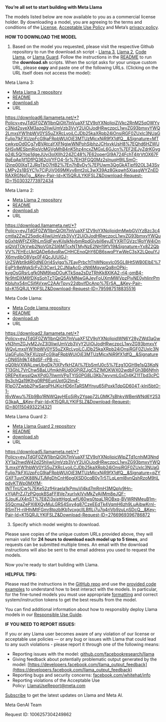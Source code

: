 **You’re all set to start building with Meta Llama**

The models listed below are now available to you as a commercial license holder. By downloading a model, you are agreeing to the terms and conditions of the [License](https://llama.meta.com/llama3/license), [Acceptable Use Policy](https://llama.meta.com/llama3/use-policy) and Meta’s [privacy policy](https://www.facebook.com/privacy/policy/).

**HOW TO DOWNLOAD THE MODEL**

1. Based on the model you requested, please visit the respective Github repository to run the download.sh script - [Llama 3](https://github.com/meta-llama/llama3), [Llama 2](https://github.com/meta-llama/llama), [Code Llama](https://github.com/meta-llama/codellama), or [Llama Guard](https://github.com/meta-llama/PurpleLlama). Follow the instructions in the [README](https://github.com/meta-llama/llama3/blob/main/README.md) to run the **download.sh** scripts. When the script asks for your unique custom URL, please **copy** and paste one of the following URLs. (Clicking on the URL itself does not access the model):

Meta Llama 3:

- [Meta Llama 3 repository](https://www.github.com/meta-llama/llama3)
- [README](https://github.com/meta-llama/llama3/blob/main/README.md)
- [download.sh](https://github.com/meta-llama/llama3/blob/main/download.sh)
- URL

https://download6.llamameta.net/*?Policy=eyJTdGF0ZW1lbnQiOlt7InVuaXF1ZV9oYXNoIjoiZjVkc2RnM25qOWYyc3Njd2syeXM3azg2IiwiUmVzb3VyY2UiOiJodHRwczpcL1wvZG93bmxvYWQ2LmxsYW1hbWV0YS5uZXRcLyoiLCJDb25kaXRpb24iOnsiRGF0ZUxlc3NUaGFuIjp7IkFXUzpFcG9jaFRpbWUiOjE3MTUzMjcxNjR9fX1dfQ__&Signature=MTcwkvpOd0Cg7yBVAtcaYXFNgjwWNPohSjbhzJCHxvkUsH8%7EQhd6HZWU5HSvMESbmRjpVcMGVgMhB4nK5hz4ncxZMGxL6GJcn%7EF2lEJyZdrKGygp24L5QjYop1dgeJUvi3olXIlh224ZC48%7E62operGI9A724FchT4jtrVtOX67F9qEqAp1jf1DfPQ362oVYFO4-5r%7EH3FGQ0Mz2sInuqH9lLSmO-I2inp00lXqT2JRqTbO7HB2%7En7hBvDy%7EPUwm3QgGkATipf92OL343SvLMPy2s1BSYC1y7CjPJjV069MKvv8mt2oL3wX39Az8Gkqwh5XiasgWYZnEDRAXRGNqTg__&Key-Pair-Id=K15QRJLYKIFSLZ&Download-Request-ID=1503032773972434

  

Meta Llama 2:

- [Meta Llama 2 repository](https://www.github.com/meta-llama/llama)
- [README](https://github.com/meta-llama/llama/blob/main/README.md)
- [download.sh](https://github.com/meta-llama/llama/blob/main/download.sh)
- URL

https://download.llamameta.net/*?Policy=eyJTdGF0ZW1lbnQiOlt7InVuaXF1ZV9oYXNoIjoidmMwbGViYzBzc3c4cmtla2ZwZ25qdjc4IiwiUmVzb3VyY2UiOiJodHRwczpcL1wvZG93bmxvYWQubGxhbWFtZXRhLm5ldFwvKiIsIkNvbmRpdGlvbiI6eyJEYXRlTGVzc1RoYW4iOnsiQVdTOkVwb2NoVGltZSI6MTcxNTMyNzE2NH19fV19&Signature=Yx8Z2QbVV%7EHEcUktQADe6dvqRwCHHCEnqQhY6DB6swqPYwWeC3sX2LQpulYJX6mydjbO8Vgx0F4QcJUUlGJ-UrZSWbt9djR0dNE0rI4Sylgq%7EayPrbc1tThWNoxvIc05GL8Ht5WB0ElbE%7EgP1r8eWgkSrFvZi3CwrL2CJNlaAcG-zNt6MqywQq8nOPkj-kvgOsGRsrLgfk0NM9IxpDOuKTkSqa2sDzTRhKk8XlKA2-rI4-omB4-Nr9htDXM6fDXgSohTzTQeQ5AVMNwGAJeyFoUXmMWVpzPjyNE0yhlinrPmKbIuhx54nCSjfAVxwC2AArTpvy22dbvifDcAnp%7ErSA__&Key-Pair-Id=K15QRJLYKIFSLZ&Download-Request-ID=795987518835516

  

Meta Code Llama:

- [Meta Code Llama repository](https://github.com/meta-llama/codellama)
- [README](https://github.com/meta-llama/codellama/blob/main/README.md)
- [download.sh](https://github.com/meta-llama/codellama/blob/main/download.sh)
- URL

https://download2.llamameta.net/*?Policy=eyJTdGF0ZW1lbnQiOlt7InVuaXF1ZV9oYXNoIjoidWN6Y28yZWd3aGwyN3hmZGJyM2JvZ3l3IiwiUmVzb3VyY2UiOiJodHRwczpcL1wvZG93bmxvYWQyLmxsYW1hbWV0YS5uZXRcLyoiLCJDb25kaXRpb24iOnsiRGF0ZUxlc3NUaGFuIjp7IkFXUzpFcG9jaFRpbWUiOjE3MTUzMjcxNjR9fX1dfQ__&Signature=DN65h9kT48dSF-rPB-rc-qQ0lbVXWALowUbgDk7tXPvfkHZAI%7EbSmfJ0c5%7Ezg1OGH9e1sQ3KqNT13GhL7VrChw5BaLUfmjkhRUd0GPiRZJgC5Z1MOKWX02wdbFGh3B6Nfnh0REPeXwsslQwXPdG7IIwmVPpTYlS0PG8Lj3Kb7wvymLGxDi4KZ11Tbd3cPC9s3chQa19KIhg0RP6EunUptGj2lm4-R1pO7Zwbb2PwSarqPHJKjcHD6nTaRSMYnyu65iPoxkTdpGD604T-klnI5btO-1-I6vWwu%7Eb9Bq1RNWQayHEoSjRy2Yqap72LGMK7sBhkyWBenWNd6Y253G3kaA__&Key-Pair-Id=K15QRJLYKIFSLZ&Download-Request-ID=8011504932214321

  

Meta Llama Guard 2:

- [Meta Llama Guard 2 repository](https://github.com/meta-llama/PurpleLlama/tree/main/Llama-Guard2)
- [README](https://github.com/meta-llama/PurpleLlama/blob/main/Llama-Guard2/README.md)
- [download.sh](https://github.com/meta-llama/PurpleLlama/blob/main/Llama-Guard2/download.sh)
- URL

https://download5.llamameta.net/*?Policy=eyJTdGF0ZW1lbnQiOlt7InVuaXF1ZV9oYXNoIjoicWlpZTd1cnhiM3NndXY1a2hwdW42d25hIiwiUmVzb3VyY2UiOiJodHRwczpcL1wvZG93bmxvYWQ1LmxsYW1hbWV0YS5uZXRcLyoiLCJDb25kaXRpb24iOnsiRGF0ZUxlc3NUaGFuIjp7IkFXUzpFcG9jaFRpbWUiOjE3MTUzMjcxNjR9fX1dfQ__&Signature=qZYGXFTuvtOK88NJTJMgDhCnH6pgIXSD0cqB0yTr5TLqLeml8vnQshRzoM9tjLpdvKTWp0MXfM-INTTnUCw%7EKe52zfHjraela1kPmuVl4kd7mRmH3MQpIy9Hn-xYIjAPrZJ7zPQgokBSaFF8Ve7xurIvkIVyMkZyAjlMm8eJQF-SJpuKJX4nST%7E8Zj3sisttHqgLwfU60ws0tpaL1ROBxq-BVWRNMeuB1m-S5QcmaZePXI8XQyMuLGRS4Sxy4g87CzeEEdTk4VqmH6zh9LuAibwKrnl-8SmTH-rilHhiMtFGmr8tpzblKb1vcxgcllLBfILj7u7q4riVb9zuLnSDcQ__&Key-Pair-Id=K15QRJLYKIFSLZ&Download-Request-ID=2766969396786872

  

3. Specify which model weights to download.

Please save copies of the unique custom URLs provided above, they will remain valid for **24 hours to download each model up to 5 times**, and requests can be submitted multiple times. An email with the download instructions will also be sent to the email address you used to request the models.

Now you’re ready to start building with Llama.

  

**HELPFUL TIPS:**

Please read the instructions in the [GitHub repo](https://github.com/meta-llama/llama3) and use the [provided code examples](https://github.com/meta-llama/llama-recipes/tree/main/recipes) to understand how to best interact with the models. In particular, for the fine-tuned models you must use appropriate [formatting](https://llama.meta.com/docs/how-to-guides/prompting/#formatting) and correct system/instruction tokens to get the best results from the model.

You can find additional information about how to responsibly deploy Llama models in our [Responsible Use Guide](http://llama.meta.com/responsible-use-guide).

  

**IF YOU NEED TO REPORT ISSUES:**

If you or any Llama user becomes aware of any violation of our license or acceptable use policies — or any bug or issues with Llama that could lead to any such violations - please report it through one of the following means:

- Reporting issues with the model: [github.com/facebookresearch/llama](http://github.com/facebookresearch/llama)
- Giving feedback about potentially problematic output generated by the model: [https://developers.facebook.com/llama_output_feedback](https://developers.facebook.com/llama_output_feedback)
- Reporting bugs and security concerns: [facebook.com/whitehat/info](https://www.facebook.com/whitehat/info)
- Reporting violations of the Acceptable Use Policy: [LlamaUseReport@meta.com](mailto:LlamaUseReport@meta.com)

[Subscribe](https://go.atmeta.com/Llama_Subscribers.html) to get the latest updates on Llama and Meta AI.

Meta GenAI Team

Request ID: 1006257304249862